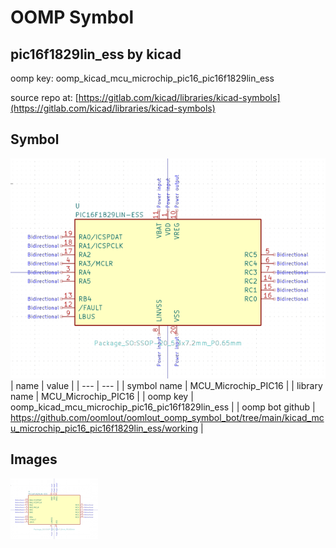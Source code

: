 # OOMP Symbol  
## pic16f1829lin_ess  by kicad  
  
oomp key: oomp_kicad_mcu_microchip_pic16_pic16f1829lin_ess  
  
source repo at: [https://gitlab.com/kicad/libraries/kicad-symbols](https://gitlab.com/kicad/libraries/kicad-symbols)  
## Symbol  
  
[![working.png](working_600.png)](working.png)  
| name | value | 
| --- | --- | 
| symbol name | MCU_Microchip_PIC16 | 
| library name | MCU_Microchip_PIC16 | 
| oomp key | oomp_kicad_mcu_microchip_pic16_pic16f1829lin_ess | 
| oomp bot github | https://github.com/oomlout/oomlout_oomp_symbol_bot/tree/main/kicad_mcu_microchip_pic16_pic16f1829lin_ess/working | 
## Images  
  
[![working.png](working_140.png)](working.png)  
